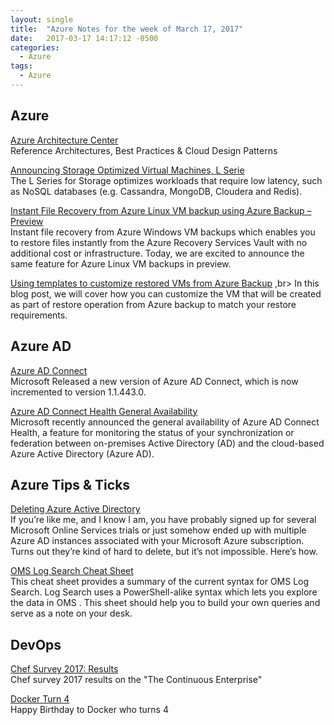 ```yaml
---
layout: single
title:  "Azure Notes for the week of March 17, 2017"
date:   2017-03-17 14:17:12 -0500
categories:
  - Azure
tags:
  - Azure
---
```


## Azure

[Azure Architecture Center](https://docs.microsoft.com/en-us/azure/architecture/) <br>
Reference Architectures, Best Practices & Cloud Design Patterns

[Announcing Storage Optimized Virtual Machines, L Serie](https://azure.microsoft.com/en-ca/blog/announcing-storage-optimized-virtual-machines-l-series/) <br>
The L Series for Storage optimizes workloads that require low latency, such as NoSQL databases (e.g. Cassandra, MongoDB, Cloudera and Redis). 

[Instant File Recovery from Azure Linux VM backup using Azure Backup – Preview](https://azure.microsoft.com/en-ca/blog/instant-file-recovery-from-azure-linux-vm-backup-using-azure-backup-preview/) <br>
 Instant file recovery from Azure Windows VM backups which enables you to restore files instantly from the Azure Recovery Services Vault with no additional cost or infrastructure. Today, we are excited to announce the same feature for Azure Linux VM backups in preview.

[Using templates to customize restored VMs from Azure Backup](https://azure.microsoft.com/en-ca/blog/azure-backup-restore-template/) ,br>
In this blog post, we will cover how you can customize the VM that will be created as part of restore operation from Azure backup to match your restore requirements.

## Azure AD

[Azure AD Connect](https://www.msdigest.net/2017/03/new-azure-ad-connect-version-1-1-443-0-released-march-update) <br>
Microsoft Released a new version of Azure AD Connect, which is now incremented to version 1.1.443.0.

[Azure AD Connect Health General Availability](https://www.petri.com/azure-ad-connect-health-general-availability) <br>
Microsoft recently announced the general availability of Azure AD Connect Health, a feature for monitoring the status of your synchronization or federation between on-premises Active Directory (AD) and the cloud-based Azure Active Directory (Azure AD).

## Azure Tips & Ticks

[Deleting Azure Active Directory](https://blogs.technet.microsoft.com/jeffgilb/2017/03/09/deleting-azure-active-directory/) <br>
If you’re like me, and I know I am, you have probably signed up for several Microsoft Online Services trials or just somehow ended up with multiple Azure AD instances associated with your Microsoft Azure subscription. Turns out they’re kind of hard to delete, but it’s not impossible. Here’s how.

[OMS Log Search Cheat Sheet](https://stefanroth.net/2017/03/09/oms-log-search-cheat-sheet/) <br>
This cheat sheet provides a summary of the current syntax for OMS Log Search. Log Search uses a PowerShell-alike syntax which lets you explore the data in OMS . This sheet should help you to build your own queries and serve as a note on your desk.

## DevOps

[Chef Survey 2017: Results](https://blog.chef.io/2017/03/15/chef-survey-2017-results/) <br>
Chef survey 2017 results on the "The Continuous Enterprise"

[Docker Turn 4](https://blog.docker.com/2017/03/thank-you-docker-community-2/) <br>
Happy Birthday to Docker who turns 4